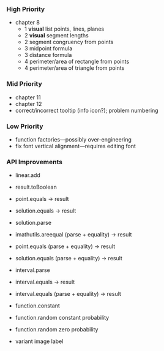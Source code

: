 ### High Priority
* chapter 8
    * 1 **visual** list points, lines, planes
    * 2 **visual** segment lengths
    * 2 segment congruency from points
    * 3 midpoint formula
    * 3 distance formula
    * 4 perimeter/area of rectangle from points
    * 4 perimeter/area of triangle from points

### Mid Priority
* chapter 11
* chapter 12
* correct/incorrect tooltip (info icon?); problem numbering

### Low Priority
* function factories—possibly over-engineering
* fix font vertical alignment—requires editing font

### API Improvements
* linear.add

* result.toBoolean
* point.equals -> result
* solution.equals -> result
* solution.parse

* imathutils.areequal (parse + equality) -> result
* point.equals (parse + equality) -> result
* solution.equals (parse + equality) -> result

* interval.parse
* interval.equals -> result
* interval.equals (parse + equality) -> result

* function.constant
* function.random constant probability
* function.random zero probability

* variant image label
